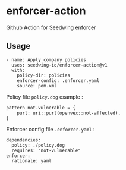 # enforcer-action

Github Action for Seedwing enforcer

## Usage

```
- name: Apply company policies
  uses: seedwing-io/enforcer-action@v1
  with:
    policy-dir: policies
    enforcer-config: .enforcer.yaml
    source: pom.xml
```

Policy file `policy.dog` example : 
```
pattern not-vulnerable = {
    purl: uri::purl(openvex::not-affected),
}
```

Enforcer config file `.enforcer.yaml` : 
```
dependencies:
  policy: ./policy.dog
  requires: "not-vulnerable"
enforcer:
  rationale: yaml
```